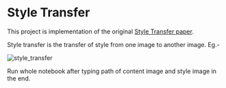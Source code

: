 # Style Transfer
This project is implementation of the original [Style Transfer paper](https://arxiv.org/abs/1508.06576).

Style transfer is the transfer of style from one image to another image. Eg.- 

![style_transfer](https://user-images.githubusercontent.com/23395833/75114695-57f89b80-567e-11ea-8f88-7b48c15f3722.png)

Run whole notebook after typing path of content image and style image in the end.
